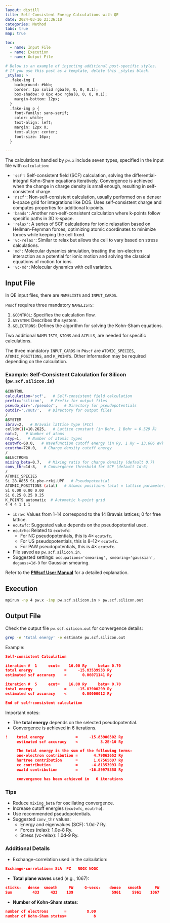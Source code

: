 ```yaml
---
layout: distill
title: Self-Consistent Energy Calculations with QE
date: 2024-03-16 23:36:10
categories: Method
tabs: true
map: true

toc:
  - name: Input File
  - name: Execution
  - name: Output File

# Below is an example of injecting additional post-specific styles.
# If you use this post as a template, delete this _styles block.
_styles: >
  .fake-img {
    background: #bbb;
    border: 1px solid rgba(0, 0, 0, 0.1);
    box-shadow: 0 0px 4px rgba(0, 0, 0, 0.1);
    margin-bottom: 12px;
  }
  .fake-img p {
    font-family: sans-serif;
    color: white;
    text-align: left;
    margin: 12px 0;
    text-align: center;
    font-size: 16px;
  }

---
```


The calculations handled by `pw.x` include seven types, specified in the input file with `calculation`:

- `'scf'`: Self-consistent field (SCF) calculation, solving the differential-integral Kohn-Sham equations iteratively. Convergence is achieved when the change in charge density is small enough, resulting in self-consistent charge.
- `'nscf'`: Non-self-consistent calculation, usually performed on a denser k-space grid for integrations like DOS. Uses self-consistent charge and computes properties for additional k-points.
- `'bands'`: Another non-self-consistent calculation where k-points follow specific paths in 3D k-space.
- `'relax'`: A series of SCF calculations for ionic relaxation based on Hellman-Feynman forces, optimizing atomic coordinates to minimize forces while keeping the cell fixed.
- `'vc-relax'`: Similar to relax but allows the cell to vary based on stress calculations.
- `'md'`: Molecular dynamics simulation, treating the ion-electron interaction as a potential for ionic motion and solving the classical equations of motion for ions.
- `'vc-md'`: Molecular dynamics with cell variation.

## Input File

In QE input files, there are `NAMELISTS` and `INPUT_CARDS`.

`PWscf` requires three mandatory `NAMELISTS`:

1. `&CONTROL`: Specifies the calculation flow.
2. `&SYSTEM`: Describes the system.
3. `&ELECTRONS`: Defines the algorithm for solving the Kohn-Sham equations.

Two additional `NAMELISTS`, `&IONS` and `&CELLS`, are needed for specific calculations.

The three mandatory `INPUT_CARDS` in `PWscf` are `ATOMIC_SPECIES`, `ATOMIC_POSITIONS`, and `K_POINTS`. Other information may be required depending on the calculation.

### Example: Self-Consistent Calculation for Silicon (`pw.scf.silicon.in`)

```bash
&CONTROL
calculation='scf',   # Self-consistent field calculation
prefix='silicon',   # Prefix for output files
pseudo_dir='./pseudo/',   # Directory for pseudopotentials
outdir='./out/',   # Directory for output files
/
&SYSTEM
ibrav=2,   # Bravais lattice type (FCC)
celldm(1)=10.2625,   # Lattice constant (in Bohr, 1 Bohr = 0.529 Å)
nat=2,   # Number of atoms
ntyp=1,   # Number of atomic types
ecutwfc=60.0,   # Wavefunction cutoff energy (in Ry, 1 Ry = 13.606 eV)
ecutrho=720.0,   # Charge density cutoff energy
/
&ELECTRONS
mixing_beta=0.7,   # Mixing ratio for charge density (default 0.7)
conv_thr=1d-8,   # Convergence threshold for SCF (default 1d-6)
/
ATOMIC_SPECIES
Si 28.0855 Si.pbe-rrkj.UPF   # Pseudopotential
ATOMIC_POSITIONS (alat)   # Atomic positions (alat = lattice parameter)
Si 0.00 0.00 0.00
Si 0.25 0.25 0.25
K_POINTS automatic  # Automatic k-point grid
4 4 4 1 1 1
```

- `ibrav`: Values from 1–14 correspond to the 14 Bravais lattices; 0 for free lattice.
- `ecutwfc`: Suggested value depends on the pseudopotential used.
- `ecutrho`: Related to `ecutwfc`:
  - For NC pseudopotentials, this is 4× `ecutwfc`.
  - For US pseudopotentials, this is 8–12× `ecutwfc`.
  - For PAW pseudopotentials, this is 4× `ecutwfc`.
- File saved as `pw.scf.silicon.in`.
- Suggested settings: `occupations='smearing', smearing='gaussian', degauss=1d-9` for Gaussian smearing.

Refer to the [**PWscf User Manual**](https://www.quantum-espresso.org/Doc/INPUT_PW.html) for a detailed explanation.

## Execution

```bash
mpirun -np 4 pw.x -inp pw.scf.silicon.in > pw.scf.silicon.out
```

## Output File

Check the output file `pw.scf.silicon.out` for convergence details:

```bash
grep -e 'total energy' -e estimate pw.scf.silicon.out
```

Example:

```json
Self-consistent Calculation

iteration #  1     ecut=    16.00 Ry     beta= 0.70
total energy              =     -15.83539933 Ry
estimated scf accuracy    <       0.06071141 Ry

iteration #  5     ecut=    16.00 Ry     beta= 0.70
total energy              =     -15.83900299 Ry
estimated scf accuracy    <       0.00000012 Ry

End of self-consistent calculation
```

Important notes:
- The **total energy** depends on the selected pseudopotential.
- Convergence is achieved in 6 iterations.

```json
!    total energy              =     -15.83900302 Ry
     estimated scf accuracy    <          3.2E-10 Ry

     The total energy is the sum of the following terms:
     one-electron contribution =       4.79863652 Ry
     hartree contribution      =       1.07565897 Ry
     xc contribution           =      -4.81353993 Ry
     ewald contribution        =     -16.89975858 Ry

     convergence has been achieved in   6 iterations
```

### Tips

- Reduce `mixing_beta` for oscillating convergence.
- Increase cutoff energies (`ecutwfc`, `ecutrho`).
- Use recommended pseudopotentials.
- Suggested `conv_thr` values:
  - Energy and eigenvalues (SCF): 1.0d-7 Ry.
  - Forces (relax): 1.0e-8 Ry.
  - Stress (vc-relax): 1.0d-9 Ry.

### Additional Details

- Exchange-correlation used in the calculation:

```json
Exchange-correlation= SLA  PZ   NOGX NOGC
```

- **Total plane waves** used (e.g., 1067):

```json
sticks:   dense  smooth     PW     G-vecs:    dense   smooth      PW
Sum         433     433    139                 5961     5961    1067
```

- **Number of Kohn-Sham states**:

```json
number of electrons       =         8.00
number of Kohn-Sham states=            8
```
